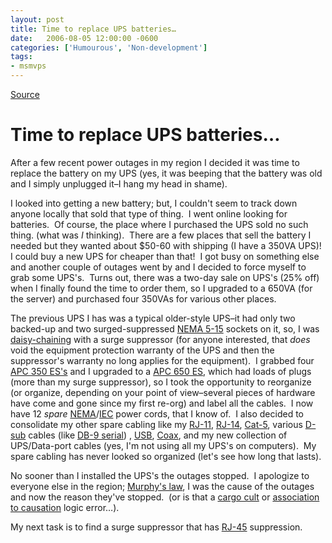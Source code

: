```yaml
---
layout: post
title: Time to replace UPS batteries…
date:   2006-08-05 12:00:00 -0600
categories: ['Humourous', 'Non-development']
tags:
- msmvps
---
```

[Source](http://blogs.msmvps.com/peterritchie/2006/08/06/time-to-replace-ups-batteries/ "Permalink to Time to replace UPS batteries…")

# Time to replace UPS batteries…

After a few recent power outages in my region I decided it was time to replace the battery on my UPS (yes, it was beeping that the battery was old and I simply unplugged it–I hang my head in shame).

I looked into getting a new battery; but, I couldn't seem to track down anyone locally that sold that type of thing.  I went online looking for batteries.  Of course, the place where I purchased the UPS sold no such thing. (what was *I* thinking).  There are a few places that sell the battery I needed but they wanted about $50-60 with shipping (I have a 350VA UPS)!  I could buy a new UPS for cheaper than that!  I got busy on something else and another couple of outages went by and I decided to force myself to grab some UPS's.  Turns out, there was a two-day sale on UPS's (25% off) when I finally found the time to order them, so I upgraded to a 650VA (for the server) and purchased four 350VAs for various other places.

The previous UPS I has was a typical older-style UPS–it had only two backed-up and two surged-suppressed [NEMA 5-15][1] sockets on it, so, I was [daisy-chaining][2] with a surge suppressor (for anyone interested, that *does* void the equipment protection warranty of the UPS and then the suppressor's warranty no long applies for the equipment).  I grabbed four [APC 350 ES's][3] and I upgraded to a [APC 650 ES][4], which had loads of plugs (more than my surge suppressor), so I took the opportunity to reorganize (or organize, depending on your point of view–several pieces of hardware have come and gone since my first re-org) and label all the cables.  I now have 12 *spare* [NEMA][5]/[IEC][6] power cords, that I know of.  I also decided to consolidate my other spare cabling like my [RJ-11][7], [RJ-14][8], [Cat-5][9], various [D-sub][10] cables (like [DB-9 serial][11]) , [USB][12], [Coax][13], and my new collection of UPS/Data-port cables (yes, I'm not using all my UPS's on computers).  My spare cabling has never looked so organized (let's see how long that lasts).

No sooner than I installed the UPS's the outages stopped.  I apologize to everyone else in the region; [Murphy's law][14], I was the cause of the outages and now the reason they've stopped.  (or is that a [cargo cult][15] or [association to causation][16] logic error…).

My next task is to find a surge suppressor that has [RJ-45][17] suppression.

[1]: http://en.wikipedia.org/wiki/NEMA_connectors#NEMA_5
[2]: http://en.wikipedia.org/wiki/Daisy_chain
[3]: http://www.apc.com/resource/include/techspec_index.cfm?base_sku=BE350U%2DCN
[4]: http://www.apc.com/resource/include/techspec_index.cfm?base_sku=BE650R%2DCN
[5]: http://en.wikipedia.org/wiki/NEMA_connectors
[6]: http://en.wikipedia.org/wiki/IEC_connector
[7]: http://en.wikipedia.org/wiki/RJ-11
[8]: http://en.wikipedia.org/wiki/RJ-14
[9]: http://en.wikipedia.org/wiki/Cat-5
[10]: http://en.wikipedia.org/wiki/D-subminiature
[11]: http://en.wikipedia.org/wiki/DE-9_connector
[12]: http://en.wikipedia.org/wiki/Usb
[13]: http://en.wikipedia.org/wiki/Coax
[14]: http://en.wikipedia.org/wiki/Murphy%27s_law
[15]: http://en.wikipedia.org/wiki/Cargo_cult
[16]: http://en.wikipedia.org/wiki/Association_%28statistics%29
[17]: http://en.wikipedia.org/wiki/RJ-45

